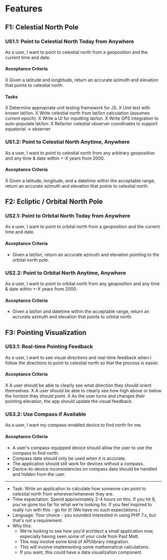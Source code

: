 # Features

## F1: Celestial North Pole

### US1.1: Point to Celestial North Today from Anywhere

As a user, I want to point to celestial north from a geoposition and the current time and date.

#### Acceptance Criteria
X Given a latitude and longtitude, return an accurate azimuth and elevation that points to celestial north.

#### Tasks
X Determine appropriate unit testing framework for JS.
X Unit test with known lat/lon.
X Write celestial north from lat/lon calculation (assumes current epoch).
X Write a UI for inputting lat/lon.
X Write GPS integration to auto-populate lat/lon.
X Refactor celestial observer coordinates to support equatorial -> observer

### US1.2: Point to Celestial North Anytime, Anywhere

As a user, I want to point to celestial north from any arbitrary geoposition and any time & date within +-X years from 2000.

#### Acceptance Criteria
X Given a latitude, longitude, and a datetime within the acceptable range, return an accurate azimuth and elevation that points to celestial north.

## F2: Ecliptic / Orbital North Pole

### US2.1: Point to Orbital North Today from Anywhere

As a user, I want to point to orbital north from a geoposition and the current time and date.

#### Acceptance Criteria
- Given a lat/lon, return an accurate azimuth and elevation pointing to the orbital north pole.

### US2.2: Point to Orbital North Anytime, Anywhere

As a user, I want to point to orbital north from any geoposition and any time & date within +-X years from 2000.

#### Acceptance Criteria
- Given a lat/lon and datetime within the acceptable range, return an accurate azimuth and elevation that points to orbital north.

## F3: Pointing Visualization

### US3.1: Real-time Pointing Feedback

As a user, I want to see visual directions and real-time feedback when I follow the directions to point to celestial north so that the process is easier.

#### Acceptance Criteria
X A user should be able to clearly see what direction they should orient themselves.
X A user should be able to clearly see how high above or below the horizon they should point.
X As the user turns and changes their pointing elevation, the app should update the visual feedback.

### US3.2: Use Compass if Available

As a user, I want my compass-enabled device to find north for me.

#### Acceptance Criteria
- A user's compass-equipped device should allow the user to use the compass to find north.
- Compass data should only be used when it is accurate.
- The application should still work for devices without a compass.
- Device-to-device inconsistencies on compass data should be handled and hidden from the user.

---


- Task: Write an application to calculate how someone can point to celestial north from wherever/whenever they are.
- Time expectation: Spend approximately 2-4 hours on this. If you hit 8, you've gone too far for what we're looking for. If you feel inspired to really run with this - go for it! (We have no such expectations.)
- Language: Your choice - you sounded interested in using PHP 7.x, but that's not a requirement.
- Why this:
   - We're looking to see how you'd architect a small application now, especially having seen some of your code from Past Matt.
   - This may involve some kind of API/library integration.
   - This will involve implementing some mathematical calculations.
   - If you want, this could have a data visualization component.

